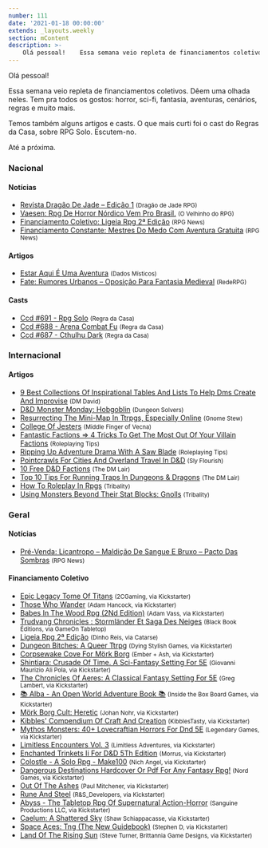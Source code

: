 ```yaml
---
number: 111
date: '2021-01-18 00:00:00'
extends: _layouts.weekly
section: mContent
description: >-
    Olá pessoal!    Essa semana veio repleta de financiamentos coletivos. Dêem uma olhada neles. Tem pra todos os gostos: horror, sci-fi, fantasia, aventuras, cenários, regras e muito mais.    Temos também alguns artigos e casts. O que mais curti foi o cast do Regras da Casa, sobre RPG Solo. Escute
---
```


Olá pessoal!

Essa semana veio repleta de financiamentos coletivos. Dêem uma olhada neles. Tem pra todos os gostos: horror, sci-fi, fantasia, aventuras, cenários, regras e muito mais.

Temos também alguns artigos e casts. O que mais curti foi o cast do Regras da Casa, sobre RPG Solo. Escutem-no.

Até a próxima.

### Nacional

#### Notícias

- [Revista Dragão De Jade – Edição 1] <small>(Dragão de Jade RPG)</small>
- [Vaesen: Rpg De Horror Nórdico Vem Pro Brasil.] <small>(O Velhinho do RPG)</small>
- [Financiamento Coletivo: Ligeia Rpg 2ª Edição] <small>(RPG News)</small>
- [Financiamento Constante: Mestres Do Medo Com Aventura Gratuita] <small>(RPG News)</small>

#### Artigos

- [Estar Aqui É Uma Aventura] <small>(Dados Místicos)</small>
- [Fate: Rumores Urbanos – Oposição Para Fantasia Medieval] <small>(RedeRPG)</small>

#### Casts

- [Ccd #691 - Rpg Solo] <small>(Regra da Casa)</small>
- [Ccd #688 - Arena Combat Fu] <small>(Regra da Casa)</small>
- [Ccd #687 - Cthulhu Dark] <small>(Regra da Casa)</small>

### Internacional

#### Artigos

- [9 Best Collections Of Inspirational Tables And Lists To Help Dms Create And Improvise] <small>(DM David)</small>
- [D&amp;D Monster Monday: Hobgoblin] <small>(Dungeon Solvers)</small>
- [Resurrecting The Mini-Map In Ttrpgs, Especially Online] <small>(Gnome Stew)</small>
- [College Of Jesters] <small>(Middle Finger of Vecna)</small>
- [Fantastic Factions =&gt; 4 Tricks To Get The Most Out Of Your Villain Factions] <small>(Roleplaying Tips)</small>
- [Ripping Up Adventure Drama With A Saw Blade] <small>(Roleplaying Tips)</small>
- [Pointcrawls For Cities And Overland Travel In D&amp;D] <small>(Sly Flourish)</small>
- [10 Free D&amp;D Factions] <small>(The DM Lair)</small>
- [Top 10 Tips For Running Traps In Dungeons &amp; Dragons] <small>(The DM Lair)</small>
- [How To Roleplay In Rpgs] <small>(Tribality)</small>
- [Using Monsters Beyond Their Stat Blocks: Gnolls] <small>(Tribality)</small>

### Geral

#### Notícias

- [Pré-Venda: Licantropo – Maldição De Sangue E Bruxo – Pacto Das Sombras] <small>(RPG News)</small>

#### Financiamento Coletivo

- [Epic Legacy Tome Of Titans] <small>(2CGaming, via Kickstarter)</small>
- [Those Who Wander] <small>(Adam Hancock, via Kickstarter)</small>
- [Babes In The Wood Rpg (2Nd Edition)] <small>(Adam Vass, via Kickstarter)</small>
- [Trudvang Chronicles : Stormländer Et Saga Des Neiges] <small>(Black Book Éditions, via GameOn Tabletop)</small>
- [Ligeia Rpg 2ª Edição] <small>(Dinho Reis, via Catarse)</small>
- [Dungeon Bitches: A Queer Ttrpg] <small>(Dying Stylish Games, via Kickstarter)</small>
- [Corpsewake Cove For Mörk Borg] <small>(Ember + Ash, via Kickstarter)</small>
- [Shintiara: Crusade Of Time. A Sci-Fantasy Setting For 5E] <small>(Giovanni Maurizio Ali Pola, via Kickstarter)</small>
- [The Chronicles Of Aeres: A Classical Fantasy Setting For 5E] <small>(Greg Lambert, via Kickstarter)</small>
- [📚 Alba - An Open World Adventure Book 📚] <small>(Inside the Box Board Games, via Kickstarter)</small>
- [Mörk Borg Cult: Heretic] <small>(Johan Nohr, via Kickstarter)</small>
- [Kibbles&#039; Compendium Of Craft And Creation] <small>(KibblesTasty, via Kickstarter)</small>
- [Mythos Monsters: 40+ Lovecraftian Horrors For Dnd 5E] <small>(Legendary Games, via Kickstarter)</small>
- [Limitless Encounters Vol. 3] <small>(Limitless Adventures, via Kickstarter)</small>
- [Enchanted Trinkets Ii For D&amp;D 5Th Edition] <small>(Morrus, via Kickstarter)</small>
- [Colostle - A Solo Rpg - Make100] <small>(Nich Angel, via Kickstarter)</small>
- [Dangerous Destinations Hardcover Or Pdf For Any Fantasy Rpg!] <small>(Nord Games, via Kickstarter)</small>
- [Out Of The Ashes] <small>(Paul Mitchener, via Kickstarter)</small>
- [Rune And Steel] <small>(R&amp;S_Developers, via Kickstarter)</small>
- [Abyss - The Tabletop Rpg Of Supernatural Action-Horror] <small>(Sanguine Productions LLC, via Kickstarter)</small>
- [Caelum: A Shattered Sky] <small>(Shaw Schiappacasse, via Kickstarter)</small>
- [Space Aces: Tng (The New Guidebook)] <small>(Stephen D, via Kickstarter)</small>
- [Land Of The Rising Sun] <small>(Steve Turner, Brittannia Game Designs, via Kickstarter)</small>


[Financiamento Coletivo: Ligeia Rpg 2ª Edição]: https://newsrpg.wordpress.com/2021/01/18/financiamento-coletivo-ligeia-rpg-2a-edicao/
[Ligeia Rpg 2ª Edição]: https://www.catarse.me/ligeia2ed
[Pré-Venda: Licantropo – Maldição De Sangue E Bruxo – Pacto Das Sombras]: https://newsrpg.wordpress.com/2021/01/16/pre-venda-licantropo-maldicao-de-sangue-e-bruxo-pacto-das-sombras/
[Vaesen: Rpg De Horror Nórdico Vem Pro Brasil.]: https://ovelhinhodorpg.wordpress.com/2021/01/11/vaesen-rpg-de-horror-nordico-vem-pro-brasil/
[Financiamento Constante: Mestres Do Medo Com Aventura Gratuita]: https://newsrpg.wordpress.com/2021/01/13/financiamento-constante-mestres-do-medo-com-aventura-gratuita/
[Trudvang Chronicles : Stormländer Et Saga Des Neiges]: https://www.gameontabletop.com/cf459/trudvang-chronicles-stormlander-et-saga-des-neiges.html
[Limitless Encounters Vol. 3]: https://www.kickstarter.com/projects/limitless-adventures/limitless-encounters-vol-3
[Corpsewake Cove For Mörk Borg]: https://www.kickstarter.com/projects/byemberandash/corpsewake-cove-for-mork-borg
[Enchanted Trinkets Ii For D&amp;D 5Th Edition]: https://www.kickstarter.com/projects/enworld/enchanted-trinkets-ii-for-dandd-5th-edition
[Mythos Monsters: 40+ Lovecraftian Horrors For Dnd 5E]: https://www.kickstarter.com/projects/legendarygames/mythos-monsters-40-lovecraftian-horrors-for-dnd-5e
[Epic Legacy Tome Of Titans]: https://www.kickstarter.com/projects/2cgaming/epic-legacy-tome-of-titans
[Kibbles&#039; Compendium Of Craft And Creation]: https://www.kickstarter.com/projects/kibblestasty/kibbles-compendium-of-craft-and-creation
[Dangerous Destinations Hardcover Or Pdf For Any Fantasy Rpg!]: https://www.kickstarter.com/projects/nordgames/dangerous-destinations
[Land Of The Rising Sun]: https://www.kickstarter.com/projects/cns5/land-of-the-rising-sun-0
[Caelum: A Shattered Sky]: https://www.kickstarter.com/projects/worldofcaelum/caelum-a-shattered-sky
[The Chronicles Of Aeres: A Classical Fantasy Setting For 5E]: https://www.kickstarter.com/projects/aeres/the-chronicles-of-aeres-a-classical-fantasy-setting-for-5e
[📚 Alba - An Open World Adventure Book 📚]: https://www.kickstarter.com/projects/itbboardgames/alba-an-open-world-adventure-book
[Colostle - A Solo Rpg - Make100]: https://www.kickstarter.com/projects/colostle/colostle-a-solo-rpg-make100
[Space Aces: Tng (The New Guidebook)]: https://www.kickstarter.com/projects/spaceaces/space-aces-rpg-the-new-guidebook
[Babes In The Wood Rpg (2Nd Edition)]: https://www.kickstarter.com/projects/adamxvass/babes
[Abyss - The Tabletop Rpg Of Supernatural Action-Horror]: https://www.kickstarter.com/projects/sanguine/abyss-the-tabletop-rpg-of-supernatural-action-horror
[Out Of The Ashes]: https://www.kickstarter.com/projects/9257403/out-of-the-ashes-2
[Rune And Steel]: https://www.kickstarter.com/projects/runeandsteel/rune-and-steel
[Those Who Wander]: https://www.kickstarter.com/projects/1536638253/those-who-wander-0
[Shintiara: Crusade Of Time. A Sci-Fantasy Setting For 5E]: https://www.kickstarter.com/projects/shintiara/shintiara-crusade-of-time-a-sci-fantasy-setting-for-5e
[Mörk Borg Cult: Heretic]: https://www.kickstarter.com/projects/jnohr/mork-borg-cult-heretic
[Dungeon Bitches: A Queer Ttrpg]: https://www.kickstarter.com/projects/dyingstylishlygames/dungeon-bitches-a-queer-ttrpg
[D&amp;D Monster Monday: Hobgoblin]: https://www.dungeonsolvers.com/2021/01/11/dd-monster-monday-hobgoblin/
[Ripping Up Adventure Drama With A Saw Blade]: https://www.roleplayingtips.com/campaigns/ripping-up-adventure-drama-with-a-saw-blade/
[9 Best Collections Of Inspirational Tables And Lists To Help Dms Create And Improvise]: https://dmdavid.com/tag/10-best-collections-of-inspirational-tables-and-lists-to-help-dms-create-and-improvise/
[Ccd #687 - Cthulhu Dark]: https://regradacasa.podbean.com/e/ccd-687-cthulhu-dark/
[Top 10 Tips For Running Traps In Dungeons &amp; Dragons]: https://www.thedmlair.com/2021/01/12/top-10-tips-for-running-traps-in-dungeons-dragons/
[Using Monsters Beyond Their Stat Blocks: Gnolls]: https://www.tribality.com/2021/01/12/using-monsters-beyond-their-stat-blocks-gnolls/
[How To Roleplay In Rpgs]: https://www.tribality.com/2021/01/13/how-to-roleplay-in-rpgs/
[Ccd #688 - Arena Combat Fu]: https://regradacasa.podbean.com/e/ccd-688-arena-combat-fu/
[College Of Jesters]: https://mfov.magehandpress.com/2021/01/college-of-jesters.html
[Resurrecting The Mini-Map In Ttrpgs, Especially Online]: https://gnomestew.com/resurrecting-the-mini-map-in-ttrpgs-especially-online/
[10 Free D&amp;D Factions]: https://www.thedmlair.com/2021/01/15/10-free-dd-factions/
[Fate: Rumores Urbanos – Oposição Para Fantasia Medieval]: https://www.rederpg.com.br/2021/01/15/fate-rumores-urbanos-oposicao-para-fantasia-medieval/
[Revista Dragão De Jade – Edição 1]: https://www.dragaodejaderpg.com.br/2021/01/15/revista-dragao-de-jade-edicao-1/
[Fantastic Factions =&gt; 4 Tricks To Get The Most Out Of Your Villain Factions]: https://www.roleplayingtips.com/npcs-roleplaying/fantastic-factions-4-tricks-to-get-the-most-out-of-your-villain-factions/
[Pointcrawls For Cities And Overland Travel In D&amp;D]: https://slyflourish.com/pointcrawls.html
[Estar Aqui É Uma Aventura]: https://dadosmisticos.com/2021/01/18/estar-aqui-e-uma-aventura/
[Ccd #691 - Rpg Solo]: https://regradacasa.podbean.com/e/ccd-691-rpg-solo/

